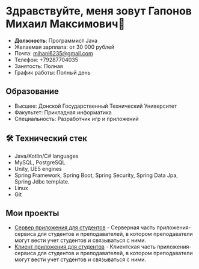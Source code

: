# Здравствуйте, меня зовут Гапонов Михаил Максимович👋
*   **Должность**: Программист Java
*   Желаемая зарплата: от 30 000 рублей
*   Почта: mihani6235@gmail.com
*   Телефон: +79287704035
*   Занятость: Полная
*   График работы: Полный день

## Образование 

*   Высшее: Донской Государственный Технический Университет
*   Факультет: Прикладная информатика
*   Специальность: Разработчик игр и приложений   

## 🛠 Технический стек
*   Java/Kotlin/C# languages
*   MySQL, PostgreSQL
*   Unity, UE5 engines
*   Spring Framework, Spring Boot, Spring Security, Spring Data Jpa, Spring Jdbc template.
*   Linux
*   Git

## Мои проекты

*   [Сервер приложения для студентов](https://github.com/gapmeeee/digital-deparment-server.git) - Серверная часть приложения-сервиса для студентов и преподавателей, в котором преподаватели могут вести учет студентов и связываться с ними.
*   [Клиент приложения для студентов](https://github.com/gapmeeee/digital-deparment-client.git) - Клиентская часть приложения-сервиса для студентов и преподавателей, в котором преподаватели могут вести учет студентов и связываться с ними.

